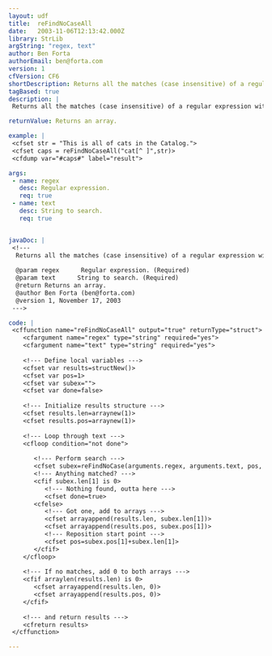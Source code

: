 ```yaml
---
layout: udf
title:  reFindNoCaseAll
date:   2003-11-06T12:13:42.000Z
library: StrLib
argString: "regex, text"
author: Ben Forta
authorEmail: ben@forta.com
version: 1
cfVersion: CF6
shortDescription: Returns all the matches (case insensitive) of a regular expression within a string. This is simular to reGet(), but more closely matches the result set of reFind.
tagBased: true
description: |
 Returns all the matches (case insensitive) of a regular expression within a string. This is simular to reGet(), but more closely matches the result set of reFindNoCase.

returnValue: Returns an array.

example: |
 <cfset str = "This is all of cats in the Catalog.">
 <cfset caps = reFindNoCaseAll("cat[^ ]",str)>
 <cfdump var="#caps#" label="result">

args:
 - name: regex
   desc: Regular expression.
   req: true
 - name: text
   desc: String to search.
   req: true


javaDoc: |
 <!---
  Returns all the matches (case insensitive) of a regular expression within a string. This is simular to reGet(), but more closely matches the result set of reFind.
  
  @param regex      Regular expression. (Required)
  @param text      String to search. (Required)
  @return Returns an array. 
  @author Ben Forta (ben@forta.com) 
  @version 1, November 17, 2003 
 --->

code: |
 <cffunction name="reFindNoCaseAll" output="true" returnType="struct">
    <cfargument name="regex" type="string" required="yes">
    <cfargument name="text" type="string" required="yes">
 
    <!--- Define local variables --->    
    <cfset var results=structNew()>
    <cfset var pos=1>
    <cfset var subex="">
    <cfset var done=false>
     
    <!--- Initialize results structure --->
    <cfset results.len=arraynew(1)>
    <cfset results.pos=arraynew(1)>
 
    <!--- Loop through text --->
    <cfloop condition="not done">
 
       <!--- Perform search --->
       <cfset subex=reFindNoCase(arguments.regex, arguments.text, pos, true)>
       <!--- Anything matched? --->
       <cfif subex.len[1] is 0>
          <!--- Nothing found, outta here --->
          <cfset done=true>
       <cfelse>
          <!--- Got one, add to arrays --->
          <cfset arrayappend(results.len, subex.len[1])>
          <cfset arrayappend(results.pos, subex.pos[1])>
          <!--- Reposition start point --->
          <cfset pos=subex.pos[1]+subex.len[1]>
       </cfif>
    </cfloop>
 
    <!--- If no matches, add 0 to both arrays --->
    <cfif arraylen(results.len) is 0>
       <cfset arrayappend(results.len, 0)>
       <cfset arrayappend(results.pos, 0)>
    </cfif>
 
    <!--- and return results --->
    <cfreturn results>
 </cffunction>

---
```


